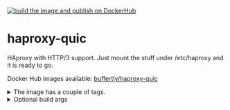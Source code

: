 [![build the image and publish on DockerHub](https://github.com/ZsBT/haproxy-quic/actions/workflows/docker-image.yml/badge.svg)](https://github.com/ZsBT/haproxy-quic/actions/workflows/docker-image.yml)

# haproxy-quic
HAproxy with HTTP/3 support. Just mount the stuff under /etc/haproxy and it is ready to go.

Docker Hub images available: [buffertly/haproxy-quic](https://hub.docker.com/r/buffertly/haproxy-quic)

<details>
  <summary>The image has a couple of tags.</summary>

  - `wolfssl`, `latest`: based on https://github.com/wolfSSL/wolfssl : x86_64 and armv8 architectures included.
  - `quictls`: based on https://github.com/quictls/quictls : for x86_64 CPU only.
  - `openssl`, `stable`: based on https://github.com/quictls/openssl (discontinued in Sep 2024). x86_64 and armv8.
</details>


<details>
  <summary>Optional build args</summary>

  * `GNUDIST`: The GNU Linux docker base image.
  * `OPTIONAL_PACKAGES`: OS packages you need in the container, separated with spaces. Default: `iputils-ping`
  * `HAPROXY_VERSION`: The HAProxy version.
  * `HAPROXY_MAKE_ARGS`: Arguments to add to `make` while building HAProxy
  * `SSL_VENDOR`: one of wolfssl, quictls_quictls, quictls_openssl
  * `SSL_MAKE_ARGS`: additional make arguments while building ssl
  * `LUA_VERSION`: The required Lua version.

  For details, take a look at the Dockerfile.
  
</details>

